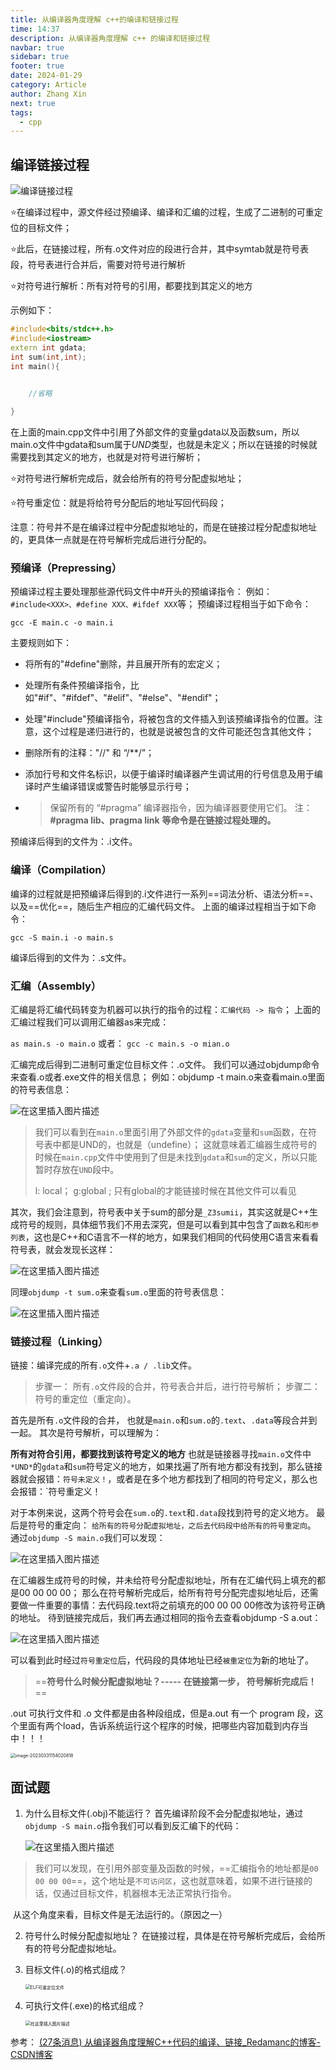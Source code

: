 ```yaml
---
title: 从编译器角度理解 c++的编译和链接过程
time: 14:37
description: 从编译器角度理解 c++ 的编译和链接过程
navbar: true
sidebar: true
footer: true
date: 2024-01-29
category: Article
author: Zhang Xin
next: true
tags:
  - cpp
---
```

## 编译链接过程

![编译链接过程](https://img-blog.csdnimg.cn/img_convert/8aae6ce1a4724605c6176c02d385ce0d.png)

⭐在编译过程中，源文件经过预编译、编译和汇编的过程，生成了二进制的可重定位的目标文件；

⭐此后，在链接过程，所有.o文件对应的段进行合并，其中symtab就是符号表段，符号表进行合并后，需要对符号进行解析

⭐对符号进行解析：所有对符号的引用，都要找到其定义的地方

示例如下：

```cpp
#include<bits/stdc++.h>
#include<iostream>
extern int gdata;
int sum(int,int);
int main(){
    

    //省略 

}
```

在上面的main.cpp文件中引用了外部文件的变量gdata以及函数sum，所以main.o文件中gdata和sum属于*UND*类型，也就是未定义；所以在链接的时候就需要找到其定义的地方，也就是对符号进行解析；

⭐对符号进行解析完成后，就会给所有的符号分配虚拟地址；

⭐符号重定位：就是将给符号分配后的地址写回代码段；

注意：符号并不是在编译过程中分配虚拟地址的，而是在链接过程分配虚拟地址的，更具体一点就是在符号解析完成后进行分配的。



### 预编译（Prepressing）

预编译过程主要处理那些源代码文件中#开头的预编译指令：
例如：`#include<XXX>、#define XXX、#ifdef XXX`等；
预编译过程相当于如下命令：

```
gcc -E main.c -o main.i
```

主要规则如下：

* 将所有的"#define"删除，并且展开所有的宏定义；

* 处理所有条件预编译指令，比如"#if"、"#ifdef"、"#elif"、"#else"、"#endif"；

* 处理"#include"预编译指令，将被包含的文件插入到该预编译指令的位置。注意，这个过程是递归进行的，也就是说被包含的文件可能还包含其他文件；

* 删除所有的注释："//" 和 “/**/”；

* 添加行号和文件名标识，以便于编译时编译器产生调试用的行号信息及用于编译时产生编译错误或警告时能够显示行号；

* > 保留所有的 “#pragma” 编译器指令，因为编译器要使用它们。
  > 注：
  > **#pragma lib、pragma link**
  > **等命令是在链接过程处理的。**

预编译后得到的文件为：.i文件。

### 编译（Compilation）

编译的过程就是把预编译后得到的.i文件进行一系列==词法分析、语法分析==、以及==优化==，随后生产相应的汇编代码文件。
上面的编译过程相当于如下命令：

```
gcc -S main.i -o main.s
```

编译后得到的文件为：.s文件。

### 汇编（Assembly）

汇编是将汇编代码转变为机器可以执行的指令的过程：`汇编代码 -> 指令`；
上面的汇编过程我们可以调用汇编器as来完成：

`as main.s -o main.o`
或者：
`gcc -c main.s -o mian.o`

汇编完成后得到二进制可重定位目标文件：.o文件。
我们可以通过objdump命令来查看.o或者.exe文件的相关信息；
例如：objdump -t main.o来查看main.o里面的符号表信息：

![在这里插入图片描述](https://img-blog.csdnimg.cn/20210426211345647.png?x-oss-process=image/watermark,type_ZmFuZ3poZW5naGVpdGk,shadow_10,text_aHR0cHM6Ly9ibG9nLmNzZG4ubmV0L20wXzQ2MzA4Mjcz,size_16,color_FFFFFF,t_70)

> 我们可以看到在`main.o`里面引用了外部文件的`gdata`变量和`sum`函数，在符号表中都是UND的，也就是（undefine）；
> 这就意味着汇编器生成符号的时候在`main.cpp`文件中使用到了但是未找到`gdata`和`sum`的定义，所以只能暂时存放在`UND`段中。
>
> l: local； g:global ;  只有global的才能链接时候在其他文件可以看见

其次，我们会注意到，符号表中关于sum的部分是`_Z3sumii`，其实这就是C++生成符号的规则，具体细节我们不用去深究，但是可以看到其中包含了`函数名`和`形参列表`，这也是C++和C语言不一样的地方，如果我们相同的代码使用C语言来看看符号表，就会发现长这样：

![在这里插入图片描述](https://img-blog.csdnimg.cn/20210426214307232.png?x-oss-process=image/watermark,type_ZmFuZ3poZW5naGVpdGk,shadow_10,text_aHR0cHM6Ly9ibG9nLmNzZG4ubmV0L20wXzQ2MzA4Mjcz,size_16,color_FFFFFF,t_70)

同理`objdump -t sum.o`来查看`sum.o`里面的符号表信息：

![在这里插入图片描述](https://img-blog.csdnimg.cn/20210426211604733.png?x-oss-process=image/watermark,type_ZmFuZ3poZW5naGVpdGk,shadow_10,text_aHR0cHM6Ly9ibG9nLmNzZG4ubmV0L20wXzQ2MzA4Mjcz,size_16,color_FFFFFF,t_70)

### 链接过程（Linking）

链接：编译完成的所有`.o`文件+`.a / .lib`文件。

> 步骤一：
> 所有`.o`文件段的合并，符号表合并后，进行符号解析；
> 步骤二：
> 符号的重定位（重定向）。

首先是所有`.o`文件段的合并，
也就是`main.o`和`sum.o`的`.text`、`.data`等段合并到一起。
其次是符号解析，可以理解为：

**所有对符合引用，都要找到该符号定义的地方**
也就是链接器寻找`main.o`文件中`*UND*`的`gdata`和`sum`符号定义的地方，如果找遍了所有地方都没有找到，那么链接器就会报错：`符号未定义！`，或者是在多个地方都找到了相同的符号定义，那么也会报错：`符号重定义！

对于本例来说，这两个符号会在`sum.o`的`.text`和`.data`段找到符号的定义地方。
最后是符号的重定向：
`给所有的符号分配虚拟地址，之后去代码段中给所有的符号重定向`。
通过`objdump -S main.o`我们可以发现：

![在这里插入图片描述](https://img-blog.csdnimg.cn/20210426220405631.png?x-oss-process=image/watermark,type_ZmFuZ3poZW5naGVpdGk,shadow_10,text_aHR0cHM6Ly9ibG9nLmNzZG4ubmV0L20wXzQ2MzA4Mjcz,size_16,color_FFFFFF,t_70)

在汇编器生成符号的时候，并未给符号分配虚拟地址，所有在汇编代码上填充的都是00 00 00 00；
那么在符号解析完成后，给所有符号分配完虚拟地址后，还需要做一件重要的事情：去代码段.text将之前填充的00 00 00 00修改为该符号正确的地址。
待到链接完成后，我们再去通过相同的指令去查看objdump -S a.out：

![在这里插入图片描述](https://img-blog.csdnimg.cn/20210426224230449.png?x-oss-process=image/watermark,type_ZmFuZ3poZW5naGVpdGk,shadow_10,text_aHR0cHM6Ly9ibG9nLmNzZG4ubmV0L20wXzQ2MzA4Mjcz,size_16,color_FFFFFF,t_70)

可以看到此时经过`符号重定位`后，代码段的具体地址已经`被重定位`为新的地址了。

> ==**符号什么时候分配虚拟地址？----- 在链接第一步， 符号解析完成后！**==

.out 可执行文件和 .o 文件都是由各种段组成，但是a.out 有一个 program 段，这个里面有两个load，告诉系统运行这个程序的时候，把哪些内容加载到内存当中！！！

<img src="https://mdimagehosting.oss-cn-shanghai.aliyuncs.com/img/image-20230331154020818.png" alt="image-20230331154020818" style="zoom:50%;" />



## 面试题

1. 为什么目标文件(.obj)不能运行？
   首先编译阶段不会分配虚拟地址，通过`objdump -S main.o`指令我们可以看到反汇编下的代码：

   ![在这里插入图片描述](https://img-blog.csdnimg.cn/20210426220405631.png?x-oss-process=image/watermark,type_ZmFuZ3poZW5naGVpdGk,shadow_10,text_aHR0cHM6Ly9ibG9nLmNzZG4ubmV0L20wXzQ2MzA4Mjcz,size_16,color_FFFFFF,t_70)

> ​	我们可以发现，在引用外部变量及函数的时候，==汇编指令的地址都是`00 00 00 00`==，这个地址是`不可访问区`，这也就意味着，如果不进行链接的话，仅通过目标文件，机器根本无法正常执行指令。

​	从这个角度来看，目标文件是无法运行的。（原因之一）

2. 符号什么时候分配虚拟地址？
   在链接过程，具体是在符号解析完成后，会给所有的符号分配虚拟地址。

3. 目标文件(.o)的格式组成？

   <img src="https://img-blog.csdnimg.cn/20210426214834509.png?x-oss-process=image/watermark,type_ZmFuZ3poZW5naGVpdGk,shadow_10,text_aHR0cHM6Ly9ibG9nLmNzZG4ubmV0L20wXzQ2MzA4Mjcz,size_16,color_FFFFFF,t_70" alt="ELF可重定位文件" style="zoom:50%;" />

4. 可执行文件(.exe)的格式组成？

   <img src="https://img-blog.csdnimg.cn/20210426224922655.png?x-oss-process=image/watermark,type_ZmFuZ3poZW5naGVpdGk,shadow_10,text_aHR0cHM6Ly9ibG9nLmNzZG4ubmV0L20wXzQ2MzA4Mjcz,size_16,color_FFFFFF,t_70" alt="在这里插入图片描述" style="zoom:50%;" />





参考： [(27条消息) 从编译器角度理解C++代码的编译、链接_Redamanc的博客-CSDN博客](https://blog.csdn.net/m0_46308273/article/details/116144380)

